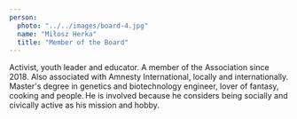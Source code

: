 ```yaml
---
person:
  photo: "../../images/board-4.jpg"
  name: "Miłosz Herka"
  title: "Member of the Board"
---
```


Activist, youth leader and educator.  A member of the Association since 2018. Also associated with Amnesty International, locally and internationally.
Master's degree in genetics and biotechnology engineer, lover of fantasy, cooking and people. He is involved because he considers being socially and civically active as his mission and hobby.